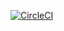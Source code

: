 [![CircleCI](https://circleci.com/gh/robruth/raspbian-cloud-init.svg?style=svg)](https://circleci.com/gh/robruth/raspbian-picluster)
